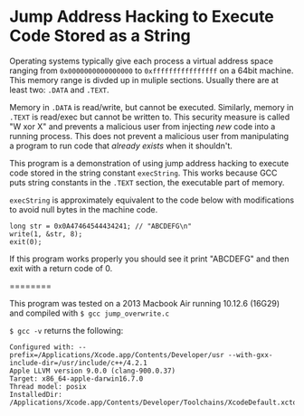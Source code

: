 # Jump Address Hacking to Execute Code Stored as a String

Operating systems typically give each process a virtual address space ranging from `0x0000000000000000` to `0xffffffffffffffff` on a 64bit machine. This memory range is divded up in muliple sections. Usually there are at least two: `.DATA` and `.TEXT`.

Memory in `.DATA` is read/write, but cannot be executed. Similarly, memory in `.TEXT` is read/exec but cannot be written to. This security measure is called "W xor X" and prevents a malicious user from injecting *new* code into a running process. This does not prevent a malicious user from manipulating a program to run code that *already exists* when it shouldn't. 

This program is a demonstration of using jump address hacking to execute code stored in the string constant `execString`. This works because GCC puts string constants in the `.TEXT` section, the executable part of memory.

`execString` is approximately equivalent to the code below with modifications to avoid null bytes in the machine code.

    long str = 0x0A47464544434241; // "ABCDEFG\n"
    write(1, &str, 8);
    exit(0);

If this program works properly you should see it print "ABCDEFG" and then exit with a return code of 0. 

========

This program was tested on a 2013 Macbook Air running 10.12.6 (16G29) and compiled with `$ gcc jump_overwrite.c`

`$ gcc -v` returns the following: 

```
Configured with: --prefix=/Applications/Xcode.app/Contents/Developer/usr --with-gxx-include-dir=/usr/include/c++/4.2.1
Apple LLVM version 9.0.0 (clang-900.0.37)
Target: x86_64-apple-darwin16.7.0
Thread model: posix
InstalledDir: /Applications/Xcode.app/Contents/Developer/Toolchains/XcodeDefault.xctoolchain/usr/bin
```
